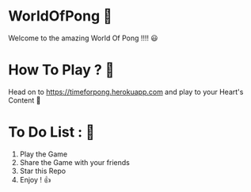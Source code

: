# WorldOfPong 🏓
Welcome to the amazing World Of Pong !!!! 😃

# How To Play ? 🤔
Head on to https://timeforpong.herokuapp.com and play to your Heart's Content 💝

# To Do List : 📜
  1) Play the Game
  2) Share the Game with your friends
  3) Star this Repo
  4) Enjoy ! 👍
